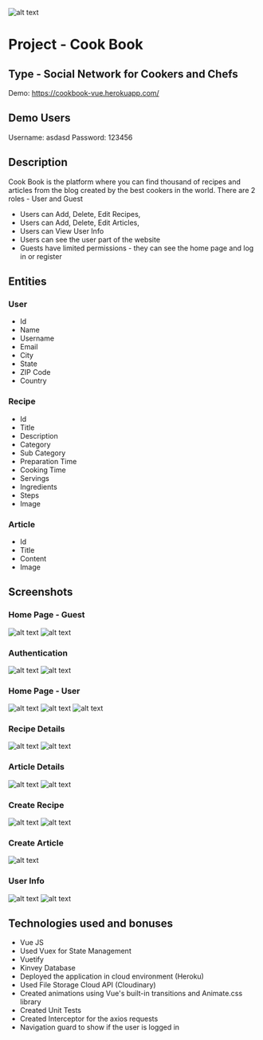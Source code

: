 ![alt text](https://image.prntscr.com/image/A9MNBfu6Qee1KSGft1bztA.png)
# Project - Cook Book

## Type - Social Network for Cookers and Chefs

Demo: https://cookbook-vue.herokuapp.com/

## Demo Users
Username: asdasd
Password: 123456

## Description
Cook Book is the platform where you can find thousand of recipes and articles from the blog created by the best cookers in the world.
There are 2 roles - User and Guest
- Users can Add, Delete, Edit Recipes,
- Users can Add, Delete, Edit Articles,
- Users can View User Info
- Users can see the user part of the website
- Guests have limited permissions - they can see the home page and log in or register

## Entities

### User
  - Id
  - Name
  - Username
  - Email
  - City
  - State
  - ZIP Code
  - Country
### Recipe
  - Id 
  - Title
  - Description
  - Category
  - Sub Category
  - Preparation Time
  - Cooking Time
  - Servings
  - Ingredients
  - Steps
  - Image
### Article
  - Id
  - Title
  - Content
  - Image
## Screenshots
### Home Page - Guest
![alt text](https://image.prntscr.com/image/my9yjbsRRW6n0Ica04jkBg.png)
![alt text](https://image.prntscr.com/image/sqebbqJiSp_IpPLX1Lma2w.png)
### Authentication
![alt text](https://image.prntscr.com/image/_0iC0672TZ26uNdRYQXm2w.png)
![alt text](https://image.prntscr.com/image/I-VjfMThQJe78lCPJTL2bA.png)
### Home Page - User
![alt text](https://image.prntscr.com/image/zJq3oiVDRkaO3JCFnG-aJQ.png)
![alt text](https://image.prntscr.com/image/JWwYjAq7R5mIdYLMwYvCaA.png)
![alt text](https://image.prntscr.com/image/BpxuL_L5T3Kiv79wGdKpJg.png)
### Recipe Details
![alt text](https://image.prntscr.com/image/b-0PIEeDTwOl5ZTQWzA9-Q.png)
![alt text](https://image.prntscr.com/image/YGxyuE_5S_SuVmd2na-ZLA.png)
### Article Details
![alt text](https://image.prntscr.com/image/gYSrllNjRyCy04UnQCdRrw.png)
![alt text](https://image.prntscr.com/image/g-oQTCNRRqeYlHE10T0EhQ.png)
### Create Recipe
![alt text](https://image.prntscr.com/image/7-RxCrSqSySb094AdN2OXw.png)
![alt text](https://image.prntscr.com/image/_OPu2D-zQbKKrBHC0iiM5Q.png)
### Create Article
![alt text](https://image.prntscr.com/image/GJv7n8dHRAiozi8DyrPNMg.png)
### User Info
![alt text](https://image.prntscr.com/image/6rrsxtIoRMKS03Bd_PeYqQ.png)
![alt text](https://image.prntscr.com/image/xiK04iS7RTiUCRo3OFjeuA.png)

## Technologies used and bonuses

 - Vue JS
 - Used Vuex for State Management
 - Vuetify
 - Kinvey Database
 - Deployed the application in cloud environment (Heroku)
 - Used File Storage Cloud API (Cloudinary)
 - Created animations using Vue's built-in transitions and Animate.css library
 - Created Unit Tests
 - Created Interceptor for the axios requests
 - Navigation guard to show if the user is logged in

